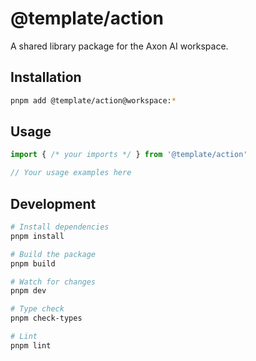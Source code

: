 # @template/action

A shared library package for the Axon AI workspace.

## Installation

```bash
pnpm add @template/action@workspace:*
```

## Usage

```typescript
import { /* your imports */ } from '@template/action'

// Your usage examples here
```

## Development

```bash
# Install dependencies
pnpm install

# Build the package
pnpm build

# Watch for changes
pnpm dev

# Type check
pnpm check-types

# Lint
pnpm lint
```
